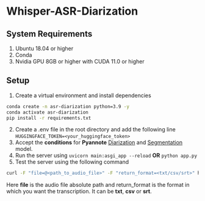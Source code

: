 # Whisper-ASR-Diarization

## System Requirements
1. Ubuntu 18.04 or higher
2. Conda
3. Nvidia GPU 8GB or higher with CUDA 11.0 or higher


## Setup
1. Create a virtual environment and install dependencies
```bash
conda create -n asr-diarization python=3.9 -y
conda activate asr-diarization
pip install -r requirements.txt
```
2. Create a .env file in the root directory and add the following line
```HUGGINGFACE_TOKEN=<your_huggingface_token>```
3. Accept the **conditions** for **Pyannote** [Diarization](https://huggingface.co/pyannote/speaker-diarization) and [Segmentation](https://huggingface.co/pyannote/segmentation) model.
4. Run the server using ```uvicorn main:asgi_app --reload``` **OR** ```python app.py```
5. Test the server using the following command
```bash
curl -F "file=@<path_to_audio_file>" -F "return_format=<txt/csv/srt>" http://localhost:8000/api/v1/transcribe
```
Here **file** is the audio file absolute path and return_format is the format in which you want the transcription. It can be **txt**, **csv** or **srt**.
